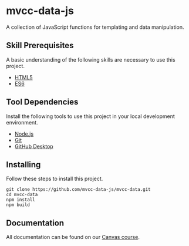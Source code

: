 # mvcc-data-js

A collection of JavaScript functions for templating and data manipulation.

## Skill Prerequisites

A basic understanding of the following skills are necessary to use this project.

* [HTML5](https://developer.mozilla.org/en-US/docs/Web/HTML)
* [ES6](https://developer.mozilla.org/en-US/docs/Web/JavaScript)

## Tool Dependencies

Install the following tools to use this project in your local development environment.

* [Node.js](https://nodejs.org/)
* [Git](https://git-scm.com/)
* [GitHub Desktop](https://desktop.github.com/)

## Installing

Follow these steps to install this project.

	git clone https://github.com/mvcc-data-js/mvcc-data.git
	cd mvcc-data
	npm install
	npm build

## Documentation

All documentation can be found on our [Canvas course](https://canvas.morainevalley.edu/enroll/JE48AC).
